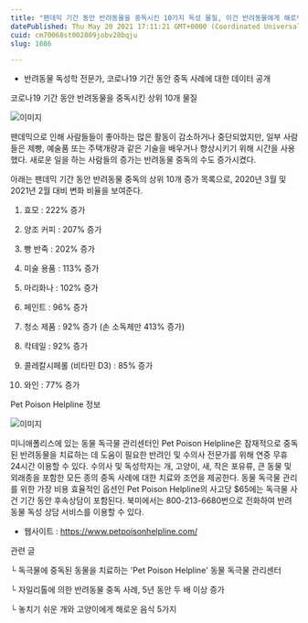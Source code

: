 ```yaml
---
title: "팬데믹 기간 동안 반려동물을 중독시킨 10가지 독성 물질, 이건 반려동물에게 해로워요!"
datePublished: Thu May 20 2021 17:11:21 GMT+0000 (Coordinated Universal Time)
cuid: cm70068st002809jobv28bqju
slug: 1886

---
```



- 반려동물 독성학 전문가, 코로나19 기간 동안 중독 사례에 대한 데이터 공개

코로나19 기간 동안 반려동물을 중독시킨 상위 10개 물질

![이미지](https://cdn.hashnode.com/res/hashnode/image/upload/v1739249374739/a505a281-0e11-477d-bc77-ec01d7db9f77.jpeg)

팬데믹으로 인해 사람들들이 좋아하는 많은 활동이 감소하거나 중단되었지만, 일부 사람들은 제빵, 예술품 또는 주택개량과 같은 기술을 배우거나 향상시키기 위해 시간을 사용했다. 새로운 일을 하는 사람들의 증가는 반려동물 중독의 수도 증가시켰다.

아래는 팬데믹 기간 동안 반려동물 중독의 상위 10개 증가 목록으로, 2020년 3월 및 2021년 2월 대비 변화 비율을 보여준다.

1. 효모 : 222% 증가

2. 양조 커피 : 207% 증가

3. 빵 반죽 : 202% 증가

4. 미술 용품 : 113% 증가

5. 마리화나 : 102% 증가

6. 페인트 : 96% 증가

7. 청소 제품 : 92% 증가 (손 소독제만 413% 증가)

8. 칵테일 : 92% 증가

9. 콜레칼시페롤 (비타민 D3) : 85% 증가

10. 와인 : 77% 증가

Pet Poison Helpline 정보

![이미지](https://cdn.hashnode.com/res/hashnode/image/upload/v1739249376548/400457c0-2319-4ffa-88f0-f5e84f37088f.jpeg)

미니애폴리스에 있는 동물 독극물 관리센터인 Pet Poison Helpline은 잠재적으로 중독된 반려동물을 치료하는 데 도움이 필요한 반려인 및 수의사 전문가를 위해 연중 무휴 24시간 이용할 수 있다. 수의사 및 독성학자는 개, 고양이, 새, 작은 포유류, 큰 동물 및 외래종을 포함한 모든 종의 중독 사례에 대한 치료와 조언을 제공한다. 동물 독극물 관리를 위한 가장 비용 효율적인 옵션인 Pet Poison Helpline의 사고당 $65에는 독극물 사건 기간 동안 후속상담이 포함된다. 북미에서는 800-213-6680번으로 전화하여 반려동물 독성 상담 서비스를 이용할 수 있다.

- 웹사이트 : https://www.petpoisonhelpline.com/

관련 글

└ 독극물에 중독된 동물을 치료하는 'Pet Poison Helpline' 동물 독극물 관리센터

└ 자일리톨에 의한 반려동물 중독 사례, 5년 동안 두 배 이상 증가

└ 놓치기 쉬운 개와 고양이에게 해로운 음식 5가지